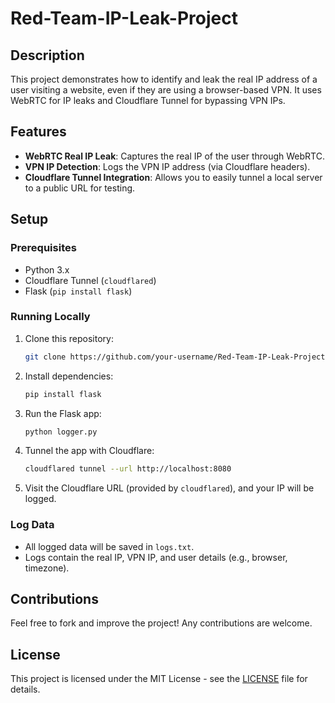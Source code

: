 # Red-Team-IP-Leak-Project

## Description
This project demonstrates how to identify and leak the real IP address of a user visiting a website, even if they are using a browser-based VPN. It uses WebRTC for IP leaks and Cloudflare Tunnel for bypassing VPN IPs.

## Features
- **WebRTC Real IP Leak**: Captures the real IP of the user through WebRTC.
- **VPN IP Detection**: Logs the VPN IP address (via Cloudflare headers).
- **Cloudflare Tunnel Integration**: Allows you to easily tunnel a local server to a public URL for testing.

## Setup

### Prerequisites
- Python 3.x
- Cloudflare Tunnel (`cloudflared`)
- Flask (`pip install flask`)

### Running Locally

1. Clone this repository:

    ```bash
    git clone https://github.com/your-username/Red-Team-IP-Leak-Project.git
    ```

2. Install dependencies:

    ```bash
    pip install flask
    ```

3. Run the Flask app:

    ```bash
    python logger.py
    ```

4. Tunnel the app with Cloudflare:

    ```bash
    cloudflared tunnel --url http://localhost:8080
    ```

5. Visit the Cloudflare URL (provided by `cloudflared`), and your IP will be logged.

### Log Data
- All logged data will be saved in `logs.txt`.
- Logs contain the real IP, VPN IP, and user details (e.g., browser, timezone).

## Contributions
Feel free to fork and improve the project! Any contributions are welcome.

## License
This project is licensed under the MIT License - see the [LICENSE](LICENSE) file for details.
